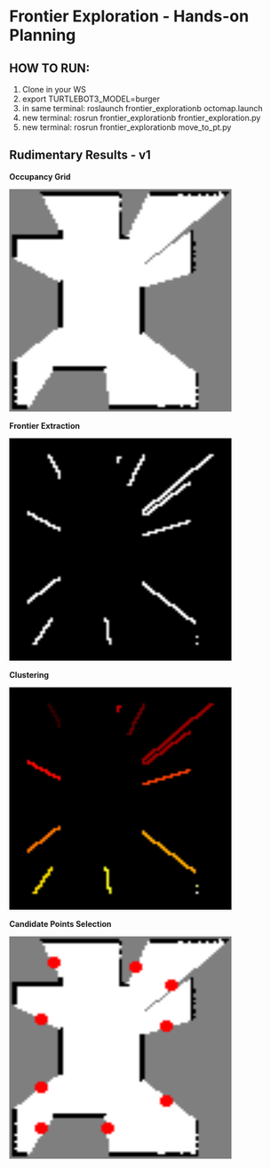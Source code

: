 ﻿# Frontier Exploration - Hands-on Planning

## HOW TO RUN:


1. Clone in your WS
2. export TURTLEBOT3_MODEL=burger
3. in same terminal: roslaunch frontier_explorationb octomap.launch
4. new terminal: rosrun frontier_explorationb frontier_exploration.py
5. new terminal: rosrun frontier_explorationb move_to_pt.py

## Rudimentary Results - v1 

**Occupancy Grid**

<img src="media/set1_results/testing.png" alt="testing" height="400" width="400">

**Frontier Extraction**

<img src="media/set1_results/frontiers.png" alt="frontiers" height="400" width="400">

**Clustering**

<img src="media/set1_results/clustered.png" alt="clustered" height="400" width="400">

**Candidate Points Selection**

<img src="media/set1_results/frontiercenter.png" alt="frontiercenter" height="400" width="400">


